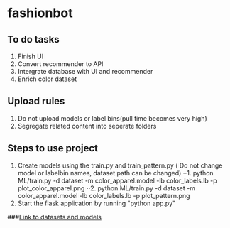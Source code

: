 # fashionbot
## To do tasks
1. Finish UI
2. Convert recommender to API
3. Intergrate database with UI and recommender
4. Enrich color dataset

## Upload rules
1. Do not upload models or label bins(pull time becomes very high)
2. Segregate related content into seperate folders

## Steps to use project
1. Create models using the train.py and train_pattern.py ( Do not change model or labelbin names, dataset path can be changed)
⋅⋅1. python ML/train.py -d dataset -m color_apparel.model -lb color_labels.lb -p plot_color_apparel.png
⋅⋅2. python ML/train.py -d dataset -m color_apparel.model -lb color_labels.lb -p plot_pattern.png
2. Start the flask application by running "python app.py"

###[Link to datasets and models](https://drive.google.com/open?id=1imaiT9bOS0y4G5v2Xi_oawg5UrIbjbVT)
